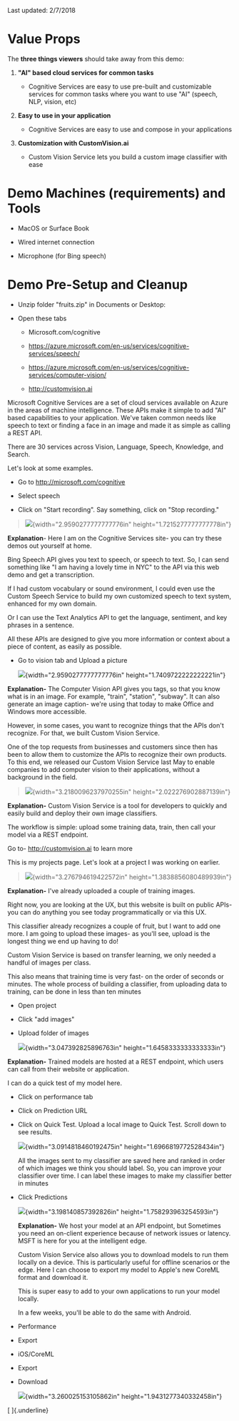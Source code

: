 Last updated: 2/7/2018

Value Props
===========

The **three things viewers** should take away from this demo:

1.  **"AI" based cloud services for common tasks**

    -   Cognitive Services are easy to use pre-built and customizable
        services for common tasks where you want to use "AI" (speech,
        NLP, vision, etc)

2.  **Easy to use in your application**

    -   Cognitive Services are easy to use and compose in your
        applications

3.  **Customization with CustomVision.ai**

    -   Custom Vision Service lets you build a custom image classifier
        with ease

Demo Machines (requirements) and Tools
======================================

-   MacOS or Surface Book

-   Wired internet connection

-   Microphone (for Bing speech)

Demo Pre-Setup and Cleanup
==========================

-   Unzip folder "fruits.zip" in Documents or Desktop:

-   Open these tabs

    -   Microsoft.com/cognitive

    -   <https://azure.microsoft.com/en-us/services/cognitive-services/speech/>

    -   <https://azure.microsoft.com/en-us/services/cognitive-services/computer-vision/>

    -   <http://customvision.ai>

Microsoft Cognitive Services are a set of cloud services available on
Azure in the areas of machine intelligence. These APIs make it simple to
add "AI" based capabilities to your application. We've taken common
needs like speech to text or finding a face in an image and made it as
simple as calling a REST API.

There are 30 services across Vision, Language, Speech, Knowledge, and
Search.

Let's look at some examples.

-   Go to <http://microsoft.com/cognitive>

-   Select speech

-   Click on "Start recording". Say something, click on "Stop
    recording."

> ![](./Images/media/image1.png){width="2.9590277777777776in"
> height="1.7215277777777778in"}

**Explanation**- Here I am on the Cognitive Services site- you can try
these demos out yourself at home.

Bing Speech API gives you text to speech, or speech to text. So, I can
send something like "I am having a lovely time in NYC" to the API via
this web demo and get a transcription.

If I had custom vocabulary or sound environment, I could even use the
Custom Speech Service to build my own customized speech to text system,
enhanced for my own domain.

Or I can use the Text Analytics API to get the language, sentiment, and
key phrases in a sentence.

All these APIs are designed to give you more information or context
about a piece of content, as easily as possible.

-   Go to vision tab and Upload a picture

    ![](./Images/media/image2.png){width="2.9590277777777776in"
    height="1.7409722222222221in"}

**Explanation-** The Computer Vision API gives you tags, so that you
know what is in an image. For example, "train", "station", "subway". It
can also generate an image caption- we're using that today to make
Office and Windows more accessible.

However, in some cases, you want to recognize things that the APIs don't
recognize. For that, we built Custom Vision Service.

One of the top requests from businesses and customers since then has
been to allow them to customize the APIs to recognize their own
products. To this end, we released our Custom Vision Service last May to
enable companies to add computer vision to their applications, without a
background in the field.

> ![](./Images/media/image3.png){width="3.2180096237970255in"
> height="2.022276902887139in"}

**Explanation-** Custom Vision Service is a tool for developers to quickly and easily
build and deploy their own image classifiers.

The workflow is simple: upload some training data, train, then call your
model via a REST endpoint.

Go to- <http://customvision.ai> to learn more

This is my projects page. Let's look at a project I was working on
earlier.

> ![](./Images/media/image4.png){width="3.276794619422572in"
> height="1.3838856080489939in"}

**Explanation-** I've already uploaded a couple of training images.

Right now, you are looking at the UX, but this website is built on
public APIs- you can do anything you see today programmatically or via
this UX.

This classifier already recognizes a couple of fruit, but I want to add
one more. I am going to upload these images- as you'll see, upload is
the longest thing we end up having to do!

Custom Vision Service is based on transfer learning, we only needed a
handful of images per class.

This also means that training time is very fast- on the order of seconds
or minutes. The whole process of building a classifier, from uploading
data to training, can be done in less than ten minutes

-   Open project

-   Click "add images"

-   Upload folder of images

    ![](./Images/media/image5.png){width="3.047392825896763in"
    height="1.6458333333333333in"}

**Explanation-** Trained models are hosted at a REST endpoint, which users can call from
their website or application.

I can do a quick test of my model here.

-   Click on performance tab

-   Click on Prediction URL

-   Click on Quick Test. Upload a local image to Quick Test. Scroll down
    to see results.

    ![](./Images/media/image6.png){width="3.0914818460192475in"
    height="1.6966819772528434in"}

    All the images sent to my classifier are saved here and ranked in
    order of which images we think you should label. So, you can improve
    your classifier over time. I can label these images to make my
    classifier better in minutes

<!-- -->

-   Click Predictions

    ![](./Images/media/image7.png){width="3.198140857392826in"
    height="1.758293963254593in"}

    **Explanation-** We host your model at an API endpoint, but Sometimes you need an
    on-client experience because of network issues or latency. MSFT is
    here for you at the intelligent edge.

    Custom Vision Service also allows you to download models to run them
    locally on a device. This is particularly useful for offline
    scenarios or the edge. Here I can choose to export my model to
    Apple's new CoreML format and download it.

    This is super easy to add to your own applications to run your model
    locally.

    In a few weeks, you'll be able to do the same with Android.

-   Performance

-   Export

-   iOS/CoreML

-   Export

-   Download

    ![](./Images/media/image8.png){width="3.260025153105862in"
    height="1.9431277340332458in"}

[ ]{.underline}
